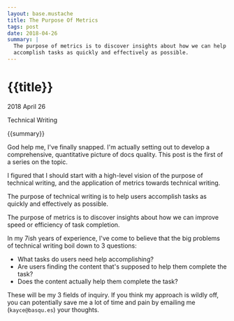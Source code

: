 ```yaml
---
layout: base.mustache
title: The Purpose Of Metrics
tags: post
date: 2018-04-26
summary: |
  The purpose of metrics is to discover insights about how we can help users
  accomplish tasks as quickly and effectively as possible.
---
```


<h1 id="title">{{title}}</h1>

<p id="time">
  <time datetime="2018-04-26">2018 April 26</time>
</p>

<p id="category">Technical Writing</p>

<p id="summary">
{{summary}}
</p>

God help me, I've finally snapped. I'm actually setting out to develop a comprehensive,
quantitative picture of docs quality. This post is the first of a series on the topic.

I figured that I should start with a high-level vision of the purpose of technical writing,
and the application of metrics towards technical writing.

The purpose of technical writing is to help users accomplish tasks as quickly and
effectively as possible.

The purpose of metrics is to discover insights about how we can improve speed or efficiency
of task completion.

In my 7ish years of experience, I've come to believe that the big problems of technical
writing boil down to 3 questions:

* What tasks do users need help accomplishing?
* Are users finding the content that's supposed to help them complete the task?
* Does the content actually help them complete the task?

These will be my 3 fields of inquiry. If you think my approach is wildly off, you can
potentially save me a lot of time and pain by emailing me (`kayce@basqu.es`) your thoughts.
